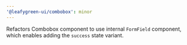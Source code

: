 ```yaml
---
'@leafygreen-ui/combobox': minor
---
```


Refactors Combobox component to use internal `FormField` component, which enables adding the `success` state variant.

